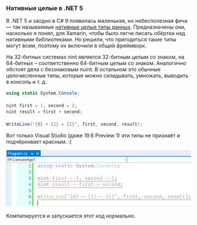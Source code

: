 ﻿### Нативные целые в .NET 5

В .NET 5 и заодно в C# 9 появилась маленькая, но небесполезная фича — так называемые [нативные целые типы данных](https://docs.microsoft.com/en-us/dotnet/csharp/language-reference/proposals/csharp-9.0/native-integers). Предназначены они, насколько я понял, для Xamarin, чтобы было легче писать обёртки над нативными библиотеками. Но решили, что пригодиться такие типы могут всем, поэтому их включили в общий фреймворк.

На 32-битных системах nint является 32-битным целым со знаком, на 64-битных – соответственно 64-битным целым со знаком. Аналогично обстоят дела с беззнаковым nuint. В остальном это обычные целочисленные типы, которые можно складывать, умножать, выводить в консоль и т. д.

```c#
using static System.Console;
 
nint first = 1, second = 2;
nint result = first + second;
 
WriteLine("{0} + {1} = {2}", first, second, result);
```

Вот только Visual Studio (даже 19.6 Preview 1) эти типы не признаёт и подчёркивает красным. :(

![native int in Visual Studio](img/nint.png)

Компилируется и запускается этот код нормально.

